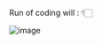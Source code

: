 Run of coding will : 👇🏻

![image](https://github.com/user-attachments/assets/ada569b7-feff-484b-8ac4-bbb7a65ab6b2)
